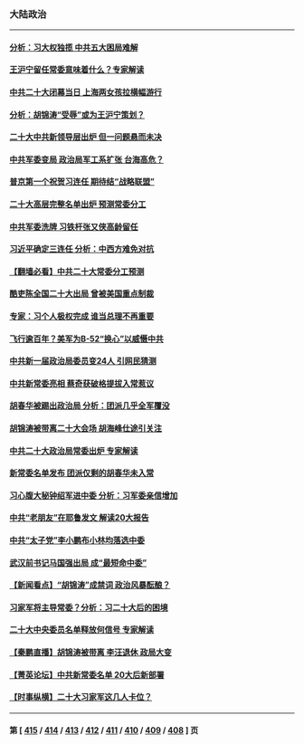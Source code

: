 ### 大陆政治
---
#### [分析：习大权独揽 中共五大困局难解](../../pages/ncid277/n13851365.md) 
#### [王沪宁留任常委意味着什么？专家解读](../../pages/ncid277/n13851390.md) 
#### [中共二十大闭幕当日 上海两女孩拉横幅游行](../../pages/ncid277/n13851386.md) 
#### [分析：胡锦涛“受辱”或为王沪宁策划？](../../pages/ncid277/n13851291.md) 
#### [二十大中共新领导层出炉 但一问题悬而未决](../../pages/ncid277/n13851272.md) 
#### [中共军委变局 政治局军工系扩张 台海高危？](../../pages/ncid277/n13851204.md) 
#### [普京第一个祝贺习连任 期待结“战略联盟”](../../pages/ncid277/n13851195.md) 
#### [二十大高层完整名单出炉 预测常委分工](../../pages/ncid277/n13851153.md) 
#### [中共军委洗牌 习铁杆张又侠高龄留任](../../pages/ncid277/n13851188.md) 
#### [习近平确定三连任 分析：中西方难免对抗](../../pages/ncid277/n13851171.md) 
#### [【翻墙必看】中共二十大常委分工预测](../../pages/ncid277/n13851140.md) 
#### [酷吏陈全国二十大出局 曾被美国重点制裁](../../pages/ncid277/n13851159.md) 
#### [专家：习个人极权完成 谁当总理不再重要](../../pages/ncid277/n13851160.md) 
#### [飞行逾百年？美军为B-52“换心”以威慑中共](../../pages/ncid277/n13850432.md) 
#### [中共新一届政治局委员变24人 引网民猜测](../../pages/ncid277/n13851152.md) 
#### [中共新常委亮相 蔡奇获破格提拔入常惹议](../../pages/ncid277/n13851119.md) 
#### [胡春华被踢出政治局 分析：团派几乎全军覆没](../../pages/ncid277/n13851117.md) 
#### [胡锦涛被带离二十大会场 胡海峰仕途引关注](../../pages/ncid277/n13851099.md) 
#### [中共二十大政治局常委出炉 专家解读](../../pages/ncid277/n13851060.md) 
#### [新常委名单发布 团派仅剩的胡春华未入常](../../pages/ncid277/n13851052.md) 
#### [习心腹大秘钟绍军进中委 分析：习军委亲信增加](../../pages/ncid277/n13851049.md) 
#### [中共“老朋友”在耶鲁发文 解读20大报告](../../pages/ncid277/n13850994.md) 
#### [中共“太子党”李小鹏布小林均落选中委](../../pages/ncid277/n13851040.md) 
#### [武汉前书记马国强出局 成“最短命中委”](../../pages/ncid277/n13851033.md) 
#### [【新闻看点】“胡锦涛”成禁词 政治风暴酝酿？](../../pages/ncid277/n13851014.md) 
#### [习家军将主导常委？分析：习二十大后的困境](../../pages/ncid277/n13850943.md) 
#### [二十大中央委员名单释放何信号 专家解读](../../pages/ncid277/n13850992.md) 
#### [【秦鹏直播】胡锦涛被带离 李汪退休 政局大变](../../pages/ncid277/n13851011.md) 
#### [【菁英论坛】中共新常委名单 20大后新部署](../../pages/ncid277/n13850989.md) 
#### [【时事纵横】二十大习家军这几人卡位？](../../pages/ncid277/n13850886.md) 

---
#### 第 [ [415](./415.md) / [414](./414.md) / [413](./413.md) / [412](./412.md) / [411](./411.md) / [410](./410.md) / [409](./409.md) / [408](./408.md) ] 页
